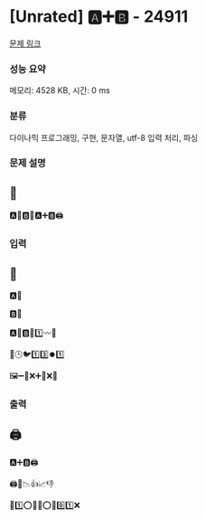 # [Unrated] 🅰➕🅱 - 24911 

[문제 링크](https://www.acmicpc.net/problem/24911) 

### 성능 요약

메모리: 4528 KB, 시간: 0 ms

### 분류

다이나믹 프로그래밍, 구현, 문자열, utf-8 입력 처리, 파싱

### 문제 설명

<div class="unseen"> </div>

<div class="headline">
<h2>🔡</h2>
</div>

<p>🅰️📖🅱️📖🅰️➕🅱️🖨️</p>

### 입력 

 <div class="unseen"> </div>

<div class="headline">
<h2>📖</h2>
</div>

<p>🅰️📖</p>

<p>🅱️📖</p>

<p>🅰️📏🅱️📏1️⃣〰️💯</p>

<p>👀🕒🐦1️⃣3️⃣⏺️1️⃣</p>

<p>🖼️➖👀❌➕👀❌💬</p>

### 출력 

 <div class="unseen"> </div>

<div class="headline">
<h2>🖨️</h2>
</div>

<p>🅰️➕🅱️🖨️</p>

<p>🖨️📏📉👍📈👎</p>

<p>💯1️⃣⭕💯🥇⭕🔟0️⃣1️⃣❌</p>

